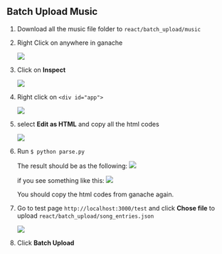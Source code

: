 ## Batch Upload Music
1. Download all the music file folder to `react/batch_upload/music`
2. Right Click on anywhere in ganache

    ![](https://i.imgur.com/r23JSb4.png)
3. Click on **Inspect**

    ![](https://i.imgur.com/uamKo73.jpg)
4. Right click on `<div id="app">`

    ![](https://i.imgur.com/xICaySG.png)

5. select **Edit as HTML** and copy all the html codes

    ![](https://i.imgur.com/tlAarYJ.jpg)

6. Run ```$ python parse.py```
    
    The result should be as the following:
    ![](https://i.imgur.com/JBUttVx.png)
    
    if you see something like this:
    ![](https://i.imgur.com/0l1COT3.png)
    
    You should copy the html codes from ganache again.
7. Go to test page `http://localhost:3000/test` and click **Chose file** to upload `react/batch_upload/song_entries.json`

    ![](https://i.imgur.com/JkpKEXO.png)
8. Click **Batch Upload**


